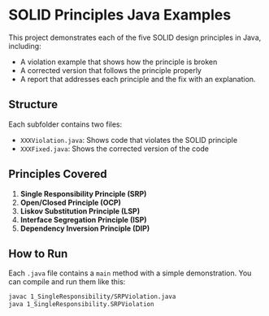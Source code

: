 # SOLID Principles Java Examples

This project demonstrates each of the five SOLID design principles in Java, including:

- A violation example that shows how the principle is broken
- A corrected version that follows the principle properly
- A report that addresses each principle and the fix with an explanation.


## Structure

Each subfolder contains two files:
- `XXXViolation.java`: Shows code that violates the SOLID principle
- `XXXFixed.java`: Shows the corrected version of the code

## Principles Covered

1. **Single Responsibility Principle (SRP)**
2. **Open/Closed Principle (OCP)**
3. **Liskov Substitution Principle (LSP)**
4. **Interface Segregation Principle (ISP)**
5. **Dependency Inversion Principle (DIP)**

## How to Run

Each `.java` file contains a `main` method with a simple demonstration. You can compile and run them like this:

```bash
javac 1_SingleResponsibility/SRPViolation.java
java 1_SingleResponsibility.SRPViolation
